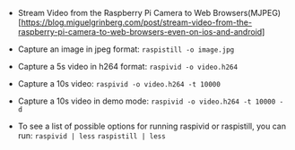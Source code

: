 
+ Stream Video from the Raspberry Pi Camera to Web Browsers(MJPEG)
  [https://blog.miguelgrinberg.com/post/stream-video-from-the-raspberry-pi-camera-to-web-browsers-even-on-ios-and-android]

+ Capture an image in jpeg format:
  `raspistill -o image.jpg`

+ Capture a 5s video in h264 format:
`raspivid -o video.h264`

+ Capture a 10s video:
`raspivid -o video.h264 -t 10000`

+ Capture a 10s video in demo mode:
`raspivid -o video.h264 -t 10000 -d`

+ To see a list of possible options for running raspivid or raspistill, you can run:
`raspivid | less`
`raspistill | less`


